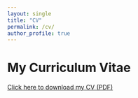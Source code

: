 ```yaml
---
layout: single
title: "CV"
permalink: /cv/
author_profile: true
---
```


# My Curriculum Vitae

[Click here to download my CV (PDF)](https://elianacarozza.github.io/assets/files/CV_eli.pdf)
